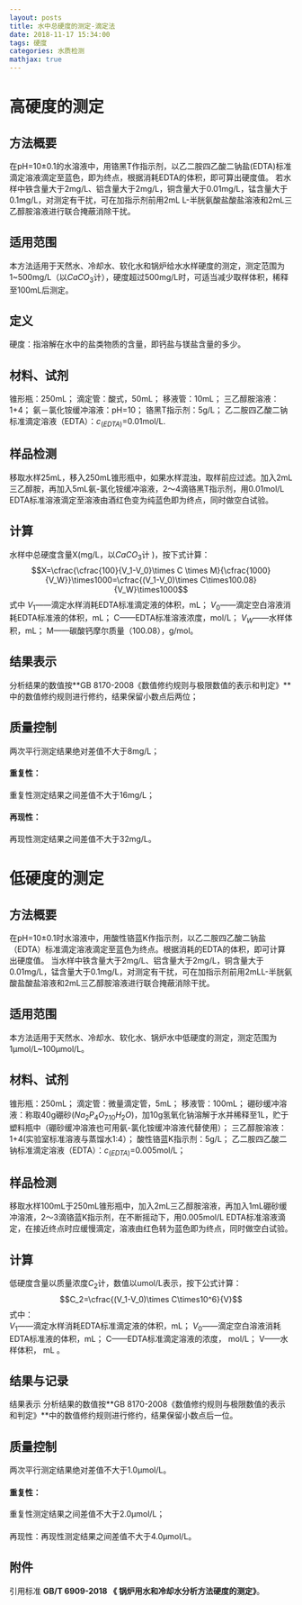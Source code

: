 ```yaml
---
layout: posts
title: 水中总硬度的测定-滴定法
date: 2018-11-17 15:34:00
tags: 硬度
categories: 水质检测
mathjax: true
---
```


# 高硬度的测定
## 方法概要
在pH=10±0.1的水溶液中，用铬黑T作指示剂，以乙二胺四乙酸二钠盐(EDTA)标准滴定溶液滴定至蓝色，即为终点，根据消耗EDTA的体积，即可算出硬度值。
若水样中铁含量大于2mg/L、铝含量大于2mg/L，铜含量大于0.01mg/L，锰含量大于0.1mg/L，对测定有干扰，可在加指示剂前用2mL L-半胱氨酸盐酸盐溶液和2mL三乙醇胺溶液进行联合掩蔽消除干扰。
## 适用范围
本方法适用于天然水、冷却水、软化水和锅炉给水水样硬度的测定，测定范围为1~500mg/L（以$CaCO_3$计），硬度超过500mg/L时，可适当减少取样体积，稀释至100mL后测定。
## 定义
硬度：指溶解在水中的盐类物质的含量，即钙盐与镁盐含量的多少。
## 材料、试剂
锥形瓶：250mL；
滴定管：酸式，50mL；
移液管：10mL；
三乙醇胺溶液：1+4；
氨－氯化铵缓冲溶液：pH=10；
铬黑T指示剂：5g/L；
乙二胺四乙酸二钠标准滴定溶液（EDTA）：$c_{(EDTA)}$=0.01mol/L.
## 样品检测
移取水样25mL，移入250mL锥形瓶中，如果水样混浊，取样前应过滤。加入2mL三乙醇胺，再加入5mL氨-氯化铵缓冲溶液，2～4滴铬黑T指示剂，用0.01mol/L EDTA标准溶液滴定至溶液由酒红色变为纯蓝色即为终点，同时做空白试验。
## 计算
水样中总硬度含量X(mg/L，以$CaCO_3$计 )，按下式计算：
      $$X=\cfrac{\cfrac{100}{V_1-V_0}\times C \times M}{\cfrac{1000}{V_W}}\times1000=\cfrac{(V_1-V_0)\times C\times100.08}{V_W}\times1000$$
式中
$V_1$——滴定水样消耗EDTA标准滴定液的体积，mL；
$V_0$——滴定空白溶液消耗EDTA标准液的体积，mL；
C——EDTA标准溶液浓度，mol/L；
$V_W$——水样体积，mL；
M——碳酸钙摩尔质量（100.08），g/mol。
## 结果表示
分析结果的数值按**GB 8170-2008《数值修约规则与极限数值的表示和判定》**中的数值修约规则进行修约，结果保留小数点后两位；
## 质量控制
两次平行测定结果绝对差值不大于8mg/L；
#### 重复性：
重复性测定结果之间差值不大于16mg/L；
#### 再现性：
再现性测定结果之间差值不大于32mg/L。
# 低硬度的测定
## 方法概要
在pH=10±0.1时水溶液中，用酸性铬蓝K作指示剂，以乙二胺四乙酸二钠盐（EDTA）标准滴定溶液滴定至蓝色为终点。根据消耗的EDTA的体积，即可计算出硬度值。
当水样中铁含量大于2mg/L、铝含量大于2mg/L，铜含量大于0.01mg/L，锰含量大于0.1mg/L，对测定有干扰，可在加指示剂前用2mLL-半胱氨酸盐酸盐溶液和2mL三乙醇胺溶液进行联合掩蔽消除干扰。
## 适用范围
本方法适用于天然水、冷却水、软化水、锅炉水中低硬度的测定，测定范围为1µmol/L~100µmol/L。
## 材料、试剂
锥形瓶：250mL；
滴定管：微量滴定管，5mL；
移液管：100mL；
硼砂缓冲溶液：称取40g硼砂($Na_2 P_4 O_7.10H_2 O$)，加10g氢氧化钠溶解于水并稀释至1L，贮于塑料瓶中（硼砂缓冲溶液也可用氨-氯化铵缓冲溶液代替使用）；
三乙醇胺溶液：1+4(实验室标准溶液与蒸馏水1:4）；
酸性铬蓝K指示剂：5g/L；
乙二胺四乙酸二钠标准滴定溶液（EDTA）：$c_{(EDTA)}$=0.005mol/L；
## 样品检测
移取水样100mL于250mL锥形瓶中，加入2mL三乙醇胺溶液，再加入1mL硼砂缓冲溶液，2～3滴铬蓝K指示剂，在不断摇动下，用0.005mol/L EDTA标准溶液滴定，在接近终点时应缓慢滴定，溶液由红色转为蓝色即为终点，同时做空白试验。
## 计算
低硬度含量以质量浓度$C_2$计，数值以umol/L表示，按下公式计算：
 $$C_2=\cfrac{(V_1-V_0)\times C\times10^6}{V}$$
式中：       
$V_1$——滴定水样消耗EDTA标准滴定液的体积，mL；
$V_0$——滴定空白溶液消耗EDTA标准液的体积，mL；
C——EDTA标准滴定溶液的浓度， mol/L；
V——水样体积， mL 。  
## 结果与记录
结果表示
分析结果的数值按**GB 8170-2008《数值修约规则与极限数值的表示和判定》**中的数值修约规则进行修约，结果保留小数点后一位。
## 质量控制
两次平行测定结果绝对差值不大于1.0μmol/L。
#### 重复性：
重复性测定结果之间差值不大于2.0μmol/L；
#### 
再现性：再现性测定结果之间差值不大于4.0μmol/L。
## 附件
引用标准 **GB/T 6909-2018 《 锅炉用水和冷却水分析方法硬度的测定》**。
